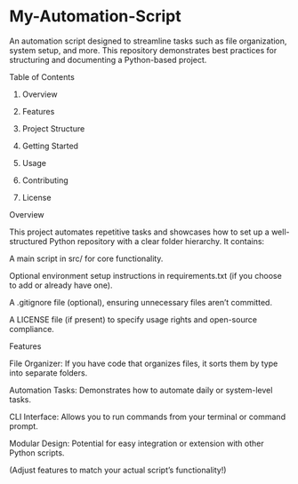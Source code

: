 # My-Automation-Script
An automation script designed to streamline tasks such as file organization, system setup, and more. This repository demonstrates best practices for structuring and documenting a Python-based project.


Table of Contents


1) Overview

2) Features

3) Project Structure

3) Getting Started

4) Usage

5) Contributing

6) License






Overview

This project automates repetitive tasks and showcases how to set up a well-structured Python repository with a clear folder hierarchy. It contains:

A main script in src/ for core functionality.

Optional environment setup instructions in requirements.txt (if you choose to add or already have one).

A .gitignore file (optional), ensuring unnecessary files aren’t committed.

A LICENSE file (if present) to specify usage rights and open-source compliance.





Features

File Organizer: If you have code that organizes files, it sorts them by type into separate folders.

Automation Tasks: Demonstrates how to automate daily or system-level tasks.

CLI Interface: Allows you to run commands from your terminal or command prompt.

Modular Design: Potential for easy integration or extension with other Python scripts.

(Adjust features to match your actual script’s functionality!)



